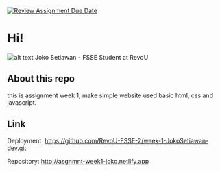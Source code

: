 [![Review Assignment Due Date](https://classroom.github.com/assets/deadline-readme-button-24ddc0f5d75046c5622901739e7c5dd533143b0c8e959d652212380cedb1ea36.svg)](https://classroom.github.com/a/l9v8sNrv)

# Hi!
![alt text](image/me.jpg|width=100f )
Joko Setiawan - FSSE Student at RevoU
## About this repo
this is assignment week 1, make simple website used basic html, css and javascript.

## Link
Deployment: https://github.com/RevoU-FSSE-2/week-1-JokoSetiawan-dev.git


Repository: http://asgnmnt-week1-joko.netlify.app